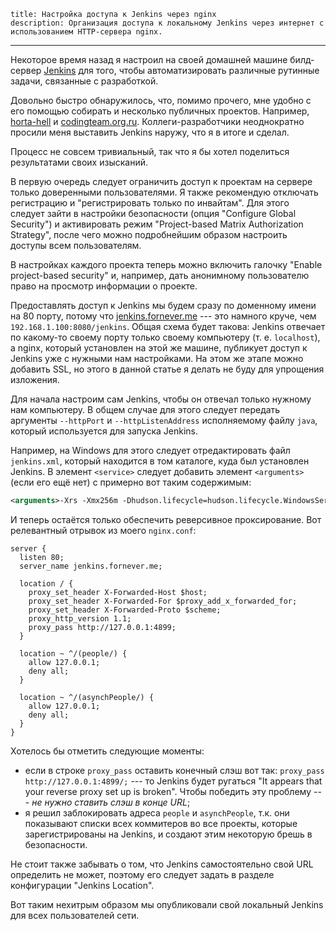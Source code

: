     title: Настройка доступа к Jenkins через nginx
    description: Организация доступа к локальному Jenkins через интернет с использованием HTTP-сервера nginx.
---

Некоторое время назад я настроил на своей домашней машине билд-сервер [Jenkins][jenkins] для того, чтобы автоматизировать различные рутинные задачи, связанные с разработкой.

Довольно быстро обнаружилось, что, помимо прочего, мне удобно с его помощью собирать и несколько публичных проектов. Например, [horta-hell][] и [codingteam.org.ru][]. Коллеги-разработчики неоднократно просили меня выставить Jenkins наружу, что я в итоге и сделал.

Процесс не совсем тривиальный, так что я бы хотел поделиться результатами своих изысканий.

В первую очередь следует ограничить доступ к проектам на сервере только доверенными пользователями. Я также рекомендую отключать регистрацию и "регистрировать только по инвайтам". Для этого следует зайти в настройки безопасности (опция "Configure Global Security") и активировать режим "Project-based Matrix Authorization Strategy", после чего можно подробнейшим образом настроить доступы всем пользователям.

В настройках каждого проекта теперь можно включить галочку "Enable project-based security" и, например, дать анонимному пользователю право на просмотр информации о проекте.

Предоставлять доступ к Jenkins мы будем сразу по доменному имени на 80 порту, потому что [jenkins.fornever.me][] --- это намного круче, чем `192.168.1.100:8080/jenkins`. Общая схема будет такова: Jenkins отвечает по какому-то своему порту только своему компьютеру (т. е. `localhost`), а nginx, который установлен на этой же машине, публикует доступ к Jenkins уже с нужными нам настройками. На этом же этапе можно добавить SSL, но этого в данной статье я делать не буду для упрощения изложения.

Для начала настроим сам Jenkins, чтобы он отвечал только нужному нам компьютеру. В общем случае для этого следует передать аргументы `--httpPort` и `--httpListenAddress` исполняемому файлу `java`, который используется для запуска Jenkins.

Например, на Windows для этого следует отредактировать файл `jenkins.xml`, который находится в том каталоге, куда был установлен Jenkins. В элемент `<service>` следует добавить элемент `<arguments>` (если его ещё нет) с примерно вот таким содержимым:

```xml
<arguments>-Xrs -Xmx256m -Dhudson.lifecycle=hudson.lifecycle.WindowsServiceLifecycle -jar "%BASE%\jenkins.war" --httpPort=3500 --httpListenAddress=127.0.0.1</arguments>
```

И теперь остаётся только обеспечить реверсивное проксирование. Вот релевантный отрывок из моего `nginx.conf`:

```
server {
  listen 80;
  server_name jenkins.fornever.me;

  location / {
    proxy_set_header X-Forwarded-Host $host;
    proxy_set_header X-Forwarded-For $proxy_add_x_forwarded_for;
    proxy_set_header X-Forwarded-Proto $scheme;
    proxy_http_version 1.1;
    proxy_pass http://127.0.0.1:4899;
  }

  location ~ ^/(people/) {
    allow 127.0.0.1;
    deny all;
  }

  location ~ ^/(asynchPeople/) {
    allow 127.0.0.1;
    deny all;
  }
}
```

Хотелось бы отметить следующие моменты:

- если в строке `proxy_pass` оставить конечный слэш вот так: `proxy_pass http://127.0.0.1:4899/;` --- то Jenkins будет ругаться "It appears that your reverse proxy set up is broken". Чтобы победить эту проблему --- *не нужно ставить слэш в конце URL*;
- я решил заблокировать адреса `people` и `asynchPeople`, т.к. они показывают списки всех коммитеров во все проекты, которые зарегистрированы на Jenkins, и создают этим некоторую брешь в безопасности.

Не стоит также забывать о том, что Jenkins самостоятельно свой URL определить не может, поэтому его следует задать в разделе конфигурации "Jenkins Location".

Вот таким нехитрым образом мы опубликовали свой локальный Jenkins для всех пользователей сети.

[jenkins]: https://jenkins-ci.org/
[horta-hell]: https://github.com/codingteam/horta-hell/
[codingteam.org.ru]: http://codingteam.org.ru/
[jenkins.fornever.me]: http://jenkins.fornever.me/
